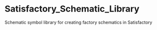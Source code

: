 # Satisfactory_Schematic_Library
Schematic symbol library for creating factory schematics in Satisfactory
